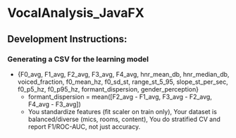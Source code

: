 # VocalAnalysis_JavaFX
## Development Instructions:

### Generating a CSV for the learning model
* {F0_avg, F1_avg, F2_avg, F3_avg, F4_avg,
  hnr_mean_db, hnr_median_db,
  voiced_fraction,
  f0_mean_hz, f0_sd_st, range_st_5_95, slope_st_per_sec,
  f0_p5_hz, f0_p95_hz,
  formant_dispersion,
  gender_perception}
  - formant_dispersion = mean([F2_avg - F1_avg, F3_avg - F2_avg, F4_avg - F3_avg])
  - You standardize features (fit scaler on train only), Your dataset is balanced/diverse (mics, rooms, content),
    You do stratified CV and report F1/ROC-AUC, not just accuracy. 
